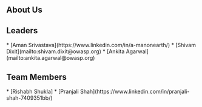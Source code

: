 ## About Us


<h2>Leaders</h2>
* [Aman Srivastava](https://www.linkedin.com/in/a-manonearth/)
* [Shivam Dixit](mailto:shivam.dixit@owasp.org)
* [Ankita Agarwal](mailto:ankita.agarwal@owasp.org)


<h2>Team Members</h2>
* [Rishabh Shukla]
* [Pranjali Shah](https://www.linkedin.com/in/pranjali-shah-7409351bb/)

